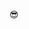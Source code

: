 😎

<!--
<img src="https://user-images.githubusercontent.com/8096483/87189499-9f866980-c2a5-11ea-995d-935b0965fd68.jpg" />
**jeanpaulsio/jeanpaulsio** is a ✨ _special_ ✨ repository because its `README.md` (this file) appears on your GitHub profile.

Here are some ideas to get you started:

- 🔭 I’m currently working on ...
- 🌱 I’m currently learning ...
- 👯 I’m looking to collaborate on ...
- 🤔 I’m looking for help with ...
- 💬 Ask me about ...
- 📫 How to reach me: ...
- 😄 Pronouns: ...
- ⚡ Fun fact: ...
-->
